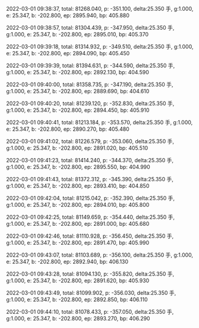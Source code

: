 2022-03-01 09:38:37, total: 81268.040, p: -351.100, delta:25.350 手, g:1.000, e: 25.347, b: -202.800, ep: 2895.940, bp: 405.880

2022-03-01 09:38:57, total: 81304.439, p: -347.950, delta:25.350 手, g:1.000, e: 25.347, b: -202.800, ep: 2895.010, bp: 405.370

2022-03-01 09:39:18, total: 81314.932, p: -349.510, delta:25.350 手, g:1.000, e: 25.347, b: -202.800, ep: 2894.090, bp: 405.450

2022-03-01 09:39:39, total: 81394.631, p: -344.590, delta:25.350 手, g:1.000, e: 25.347, b: -202.800, ep: 2892.130, bp: 404.590

2022-03-01 09:40:00, total: 81358.735, p: -347.190, delta:25.350 手, g:1.000, e: 25.347, b: -202.800, ep: 2889.690, bp: 404.610

2022-03-01 09:40:20, total: 81239.120, p: -352.830, delta:25.350 手, g:1.000, e: 25.347, b: -202.800, ep: 2894.450, bp: 405.910

2022-03-01 09:40:41, total: 81213.184, p: -353.570, delta:25.350 手, g:1.000, e: 25.347, b: -202.800, ep: 2890.270, bp: 405.480

2022-03-01 09:41:02, total: 81226.579, p: -353.060, delta:25.350 手, g:1.000, e: 25.347, b: -202.800, ep: 2891.020, bp: 405.510

2022-03-01 09:41:23, total: 81414.240, p: -344.370, delta:25.350 手, g:1.000, e: 25.347, b: -202.800, ep: 2895.550, bp: 404.990

2022-03-01 09:41:43, total: 81372.312, p: -345.390, delta:25.350 手, g:1.000, e: 25.347, b: -202.800, ep: 2893.410, bp: 404.850

2022-03-01 09:42:04, total: 81215.042, p: -352.390, delta:25.350 手, g:1.000, e: 25.347, b: -202.800, ep: 2894.010, bp: 405.800

2022-03-01 09:42:25, total: 81149.659, p: -354.440, delta:25.350 手, g:1.000, e: 25.347, b: -202.800, ep: 2891.000, bp: 405.680

2022-03-01 09:42:46, total: 81110.928, p: -356.450, delta:25.350 手, g:1.000, e: 25.347, b: -202.800, ep: 2891.470, bp: 405.990

2022-03-01 09:43:07, total: 81103.689, p: -356.100, delta:25.350 手, g:1.000, e: 25.347, b: -202.800, ep: 2892.940, bp: 406.130

2022-03-01 09:43:28, total: 81094.130, p: -355.820, delta:25.350 手, g:1.000, e: 25.347, b: -202.800, ep: 2891.620, bp: 405.930

2022-03-01 09:43:49, total: 81099.902, p: -356.030, delta:25.350 手, g:1.000, e: 25.347, b: -202.800, ep: 2892.850, bp: 406.110

2022-03-01 09:44:10, total: 81078.433, p: -357.050, delta:25.350 手, g:1.000, e: 25.347, b: -202.800, ep: 2893.270, bp: 406.290